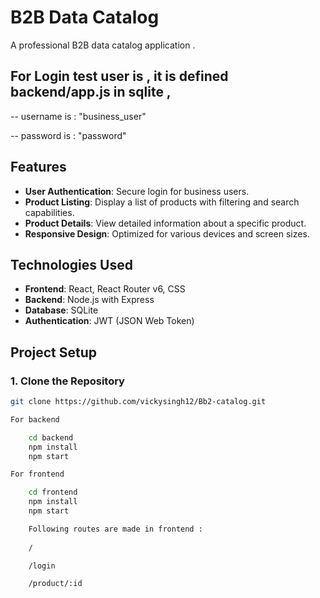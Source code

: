# B2B Data Catalog

A professional B2B data catalog application .

## For Login  test user is , it is defined backend/app.js in sqlite ,

 -- username is : "business_user"

 -- password is : "password"

## Features

- **User Authentication**: Secure login for business users.
- **Product Listing**: Display a list of products with filtering and search capabilities.
- **Product Details**: View detailed information about a specific product.
- **Responsive Design**: Optimized for various devices and screen sizes.

## Technologies Used

- **Frontend**: React, React Router v6, CSS
- **Backend**: Node.js with Express
- **Database**: SQLite
- **Authentication**: JWT (JSON Web Token)




## Project Setup

### 1. Clone the Repository  

```bash
git clone https://github.com/vickysingh12/Bb2-catalog.git

For backend

    cd backend
    npm install
    npm start

For frontend

    cd frontend
    npm install
    npm start

    Following routes are made in frontend :
    
    /

    /login

    /product/:id

